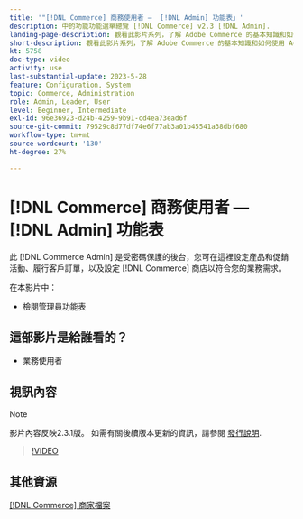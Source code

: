```yaml
---
title: '"[!DNL Commerce] 商務使用者 —  [!DNL Admin] 功能表」'
description: 中的功能功能選單總覽 [!DNL Commerce] v2.3 [!DNL Admin].
landing-page-description: 觀看此影片系列，了解 Adobe Commerce 的基本知識和如何使用 Admin。
short-description: 觀看此影片系列，了解 Adobe Commerce 的基本知識和如何使用 Admin。
kt: 5758
doc-type: video
activity: use
last-substantial-update: 2023-5-28
feature: Configuration, System
topic: Commerce, Administration
role: Admin, Leader, User
level: Beginner, Intermediate
exl-id: 96e36923-d24b-4259-9b91-cd4ea73ead6f
source-git-commit: 79529c8d77df74e6f77ab3a01b45541a38dbf680
workflow-type: tm+mt
source-wordcount: '130'
ht-degree: 27%

---
```


# [!DNL Commerce] 商務使用者 —  [!DNL Admin] 功能表

此 [!DNL Commerce Admin] 是受密碼保護的後台，您可在這裡設定產品和促銷活動、履行客戶訂單，以及設定 [!DNL Commerce] 商店以符合您的業務需求。

在本影片中：

- 檢閱管理員功能表

## 這部影片是給誰看的？

- 業務使用者

## 視訊內容

>[!NOTE]
>
>影片內容反映2.3.1版。 如需有關後續版本更新的資訊，請參閱 [發行說明](https://experienceleague.adobe.com/docs/commerce-operations/release/notes/overview.html).

>[!VIDEO](https://video.tv.adobe.com/v/35942?quality=12&learn=on)

## 其他資源

[[!DNL Commerce] 商家檔案](https://experienceleague.adobe.com/docs/commerce-admin/user-guides/home.html)
